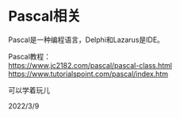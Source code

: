 # Pascal相关

Pascal是一种编程语言，Delphi和Lazarus是IDE。  

Pascal教程：  
https://www.jc2182.com/pascal/pascal-class.html  
https://www.tutorialspoint.com/pascal/index.htm  

可以学着玩儿  


2022/3/9  
